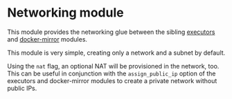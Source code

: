 # Networking module

This module provides the networking glue between the sibling [executors](https://registry.terraform.io/modules/sourcegraph/executors/aws/5.0.1/submodules/executors) and [docker-mirror](https://registry.terraform.io/modules/sourcegraph/executors/aws/5.0.1/submodules/docker-mirror) modules.

This module is very simple, creating only a network and a subnet by default.

Using the `nat` flag, an optional NAT will be provisioned in the network, too. This can be useful in conjunction with the `assign_public_ip` option of the executors and docker-mirror modules to create a private network without public IPs.
